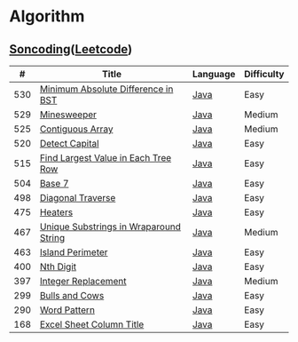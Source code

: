 # Algorithm

## [Soncoding](https://www.facebook.com/groups/startbucks.coding/)([Leetcode](https://leetcode.com/))
| # | Title | Language | Difficulty |
| --- | --- | --- | --- |
| 530 | [Minimum Absolute Difference in BST](https://leetcode.com/problems/minimum-absolute-difference-in-bst/) | [Java](https://github.com/ErickRyu/Algorithm/blob/master/Soncoding/src/_2017_03_02/MinimumAbsoluteDifferenceinBST.java) | Easy |
| 529 | [Minesweeper](https://leetcode.com/problems/minesweeper) | [Java](https://github.com/ErickRyu/Algorithm/blob/master/Soncoding/src/_2017_03_02/Minesweeper.java) | Medium |
| 525 | [Contiguous Array](https://leetcode.com/problems/contiguous-array/) | [Java](https://github.com/ErickRyu/Algorithm/blob/master/Soncoding/src/_2017_02_23/ContiguousArray.java) | Medium |
| 520 | [Detect Capital](https://leetcode.com/problems/detect-capital) | [Java](https://github.com/ErickRyu/Algorithm/blob/master/Soncoding/src/_2017_02_23/DetectCapital.java) | Easy |
| 515 | [Find Largest Value in Each Tree Row](https://leetcode.com/problems/find-largest-value-in-each-tree-row/) | [Java](https://github.com/ErickRyu/Algorithm/blob/master/Soncoding/src/_2017_02_16/FindLargestValueInEachTreeRow.java) | Easy|
| 504 | [Base 7](https://leetcode.com/problems/base-7/) | [Java](https://github.com/ErickRyu/Algorithm/blob/master/Soncoding/src/_2017_02_16/Base7.java) | Easy|
| 498 | [Diagonal Traverse](https://leetcode.com/problems/diagonal-traverse/)| [Java](https://github.com/ErickRyu/Algorithm/blob/master/Soncoding/src/_2017_02_16/DiagonalTraverse.java) | Easy|
| 475 | [Heaters](https://leetcode.com/problems/heaters/) | [Java](https://github.com/ErickRyu/Algorithm/blob/master/Soncoding/src/Heaters.java) | Easy |
| 467 | [Unique Substrings in Wraparound String](https://leetcode.com/problems/unique-substrings-in-wraparound-string/) | [Java](https://github.com/ErickRyu/Algorithm/blob/master/Soncoding/src/UniqueSubstringsInWraparoundString.java) | Medium |
| 463 | [Island Perimeter](https://leetcode.com/problems/island-perimeter/) | [Java](https://github.com/ErickRyu/Algorithm/blob/master/Soncoding/src/IslandPerimeter.java) | Easy |
| 400 | [Nth Digit](https://leetcode.com/problems/nth-digit/) | [Java](https://github.com/ErickRyu/Algorithm/blob/master/Soncoding/src/NthDigit.java) | Easy|
| 397 | [Integer Replacement](https://leetcode.com/problems/integer-replacement/) | [Java](https://github.com/ErickRyu/Algorithm/blob/master/Soncoding/src/IntegerReplacement.java) | Medium |
| 299 | [Bulls and Cows](https://leetcode.com/problems/bulls-and-cows/) | [Java](https://github.com/ErickRyu/Algorithm/blob/master/Soncoding/src/BullsAndCows.java) | Easy |
| 290 | [Word Pattern](https://leetcode.com/problems/word-pattern/) | [Java](https://github.com/ErickRyu/Algorithm/blob/master/Soncoding/src/WordPattern.java) | Easy |
| 168 | [Excel Sheet Column Title](https://leetcode.com/problems/excel-sheet-column-title/) | [Java](https://github.com/ErickRyu/Algorithm/blob/master/Soncoding/src/ExcelSheetColumnTitle.java) | Easy |
